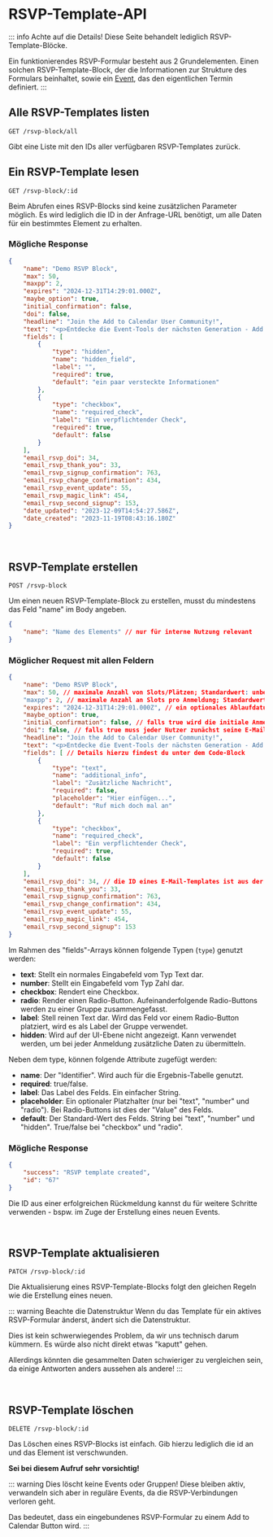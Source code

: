 
# RSVP-Template-API

::: info Achte auf die Details!
Diese Seite behandelt lediglich RSVP-Template-Blöcke.

Ein funktionierendes RSVP-Formular besteht aus 2 Grundelementen. Einen solchen RSVP-Template-Block, der die Informationen zur Strukture des Formulars beinhaltet, sowie ein [Event](/de/api/events.html), das den eigentlichen Termin definiert.
:::

## Alle RSVP-Templates listen

```
GET /rsvp-block/all
```

Gibt eine Liste mit den IDs aller verfügbaren RSVP-Templates zurück.

## Ein RSVP-Template lesen

```
GET /rsvp-block/:id
```

Beim Abrufen eines RSVP-Blocks sind keine zusätzlichen Parameter möglich. Es wird lediglich die ID in der Anfrage-URL benötigt, um alle Daten für ein bestimmtes Element zu erhalten.

### Mögliche Response

```json
{
    "name": "Demo RSVP Block",
    "max": 50,
    "maxpp": 2,
    "expires": "2024-12-31T14:29:01.000Z",
    "maybe_option": true,
    "initial_confirmation": false,
    "doi": false,
    "headline": "Join the Add to Calendar User Community!",
    "text": "<p>Entdecke die Event-Tools der nächsten Generation - Add to Calendar Buttons, RSVP und mehr. <strong>Für dich gemacht! </strong>🫵</p>",
    "fields": [
        {
            "type": "hidden",
            "name": "hidden_field",
            "label": "",
            "required": true,
            "default": "ein paar versteckte Informationen"
        },
        {
            "type": "checkbox",
            "name": "required_check",
            "label": "Ein verpflichtender Check",
            "required": true,
            "default": false
        }
    ],
    "email_rsvp_doi": 34,
    "email_rsvp_thank_you": 33,
    "email_rsvp_signup_confirmation": 763,
    "email_rsvp_change_confirmation": 434,
    "email_rsvp_event_update": 55,
    "email_rsvp_magic_link": 454,
    "email_rsvp_second_signup": 153,
    "date_updated": "2023-12-09T14:54:27.586Z",
    "date_created": "2023-11-19T08:43:16.180Z"
}
```

<br />

## RSVP-Template erstellen

```
POST /rsvp-block
```

Um einen neuen RSVP-Template-Block zu erstellen, musst du mindestens das Feld "name" im Body angeben.

```json
{
    "name": "Name des Elements" // nur für interne Nutzung relevant
}
```

### Möglicher Request mit allen Feldern

```json
{
    "name": "Demo RSVP Block",
    "max": 50, // maximale Anzahl von Slots/Plätzen; Standardwert: unbegrenzt
    "maxpp": 2, // maximale Anzahl an Slots pro Anmeldung; Standardwert ist 1
    "expires": "2024-12-31T14:29:01.000Z", // ein optionales Ablaufdatum als ISO 8601 UTC datetime
    "maybe_option": true,
    "initial_confirmation": false, // falls true wird die initiale Anmeldung stets als "confirmed" gewertet
    "doi": false, // falls true muss jeder Nutzer zunächst seine E-Mail bestätigen
    "headline": "Join the Add to Calendar User Community!",
    "text": "<p>Entdecke die Event-Tools der nächsten Generation - Add to Calendar Buttons, RSVP und mehr. <strong>Für dich gemacht! </strong>🫵</p>", // erlaubt <p>, <strong>, <em>, <u>, <h1>, <h2>, <h3>, <h4>, <ul>, <ol>, <li>, <a>
    "fields": [ // Details hierzu findest du unter dem Code-Block
        {
            "type": "text",
            "name": "additional_info",
            "label": "Zusätzliche Nachricht",
            "required": false,
            "placeholder": "Hier einfügen...",
            "default": "Ruf mich doch mal an"
        },
        {
            "type": "checkbox",
            "name": "required_check",
            "label": "Ein verpflichtender Check",
            "required": true,
            "default": false
        }
    ],
    "email_rsvp_doi": 34, // die ID eines E-Mail-Templates ist aus der URL ersichtlic, wenn du das Template in der Web App aufrufst
    "email_rsvp_thank_you": 33,
    "email_rsvp_signup_confirmation": 763,
    "email_rsvp_change_confirmation": 434,
    "email_rsvp_event_update": 55,
    "email_rsvp_magic_link": 454,
    "email_rsvp_second_signup": 153
}
```

Im Rahmen des "fields"-Arrays können folgende Typen (`type`) genutzt werden:
* **text**: Stellt ein normales Eingabefeld vom Typ Text dar.
* **number**: Stellt ein Eingabefeld vom Typ Zahl dar.
* **checkbox**: Rendert eine Checkbox.
* **radio**: Render einen Radio-Button. Aufeinanderfolgende Radio-Buttons werden zu einer Gruppe zusammengefasst.
* **label**: Stell reinen Text dar. Wird das Feld vor einem Radio-Button platziert, wird es als Label der Gruppe verwendet.
* **hidden**: Wird auf der UI-Ebene nicht angezeigt. Kann verwendet werden, um bei jeder Anmeldung zusätzliche Daten zu übermitteln.

Neben dem type, können folgende Attribute zugefügt werden:
* **name**: Der "Identifier". Wird auch für die Ergebnis-Tabelle genutzt.
* **required**: true/false.
* **label**: Das Label des Felds. Ein einfacher String.
* **placeholder**: Ein optionaler Platzhalter (nur bei "text", "number" und "radio"). Bei Radio-Buttons ist dies der "Value" des Felds.
* **default**: Der Standard-Wert des Felds. String bei "text", "number" und "hidden". True/false bei "checkbox" und "radio".

### Mögliche Response

```json
{
    "success": "RSVP template created",
    "id": "67"
}
```

Die ID aus einer erfolgreichen Rückmeldung kannst du für weitere Schritte verwenden - bspw. im Zuge der Erstellung eines neuen Events.

<br />

## RSVP-Template aktualisieren

```
PATCH /rsvp-block/:id
```

Die Aktualisierung eines RSVP-Template-Blocks folgt den gleichen Regeln wie die Erstellung eines neuen.

::: warning Beachte die Datenstruktur
Wenn du das Template für ein aktives RSVP-Formular änderst, ändert sich die Datenstruktur.

Dies ist kein schwerwiegendes Problem, da wir uns technisch darum kümmern. Es würde also nicht direkt etwas "kaputt" gehen.

Allerdings könnten die gesammelten Daten schwieriger zu vergleichen sein, da einige Antworten anders aussehen als andere!
:::

<br />

## RSVP-Template löschen

```
DELETE /rsvp-block/:id
```

Das Löschen eines RSVP-Blocks ist einfach. Gib hierzu lediglich die id an und das Element ist verschwunden.

**Sei bei diesem Aufruf sehr vorsichtig!**

::: warning Dies löscht keine Events oder Gruppen!
Diese bleiben aktiv, verwandeln sich aber in reguläre Events, da die RSVP-Verbindungen verloren geht.

Das bedeutet, dass ein eingebundenes RSVP-Formular zu einem Add to Calendar Button wird.
:::
